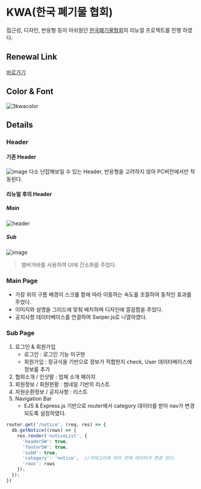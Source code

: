 # KWA(한국 폐기물 협회)
접근성, 디자인, 반응형 등이 아쉬웠던 [한국폐기물협회](http://www.kwaste.or.kr/)의 리뉴얼 프로젝트를 진행 하였다.  
## Renewal Link
[바로가기](https://kwa-walkingcabbage.koyeb.app/)
## Color & Font
![3kwacolor](https://user-images.githubusercontent.com/70689018/229979779-bb277c93-70f7-4fde-9f7a-ccb547cef2ec.png)
## Details
### Header
#### 기존 Header
![image](https://user-images.githubusercontent.com/70689018/229980125-d9fb3192-a835-4f35-8e64-f1162873314e.png)
다소 난잡해보일 수 있는 Header, 반응형을 고려하지 않아 PC버전에서만 작동된다.  
#### 리뉴얼 후의 Header
##### Main
![header](https://user-images.githubusercontent.com/70689018/229982452-3cf70d5c-cc6b-49eb-bc6f-9bf547068981.gif)
##### Sub
![image](https://user-images.githubusercontent.com/70689018/229980637-3f849a57-581b-4e1b-b351-cc99733fdca3.png)

> 햄버거바를 사용하여 UI에 간소화를 주었다. 
### Main Page
* 가장 위의 구름 배경이 스크롤 함에 따라 이동하는 속도를 조절하여 동적인 효과를 주었다.  
* 이미지와 설명을 그리드에 맞춰 배치하며 디자인에 깔끔함을 주었다.  
* 공지사항 데이터베이스를 연결하여 Swiper.js로 나열하였다.  
### Sub Page
1. 로그인 & 회원가입
    * 로그인 : 로그인 기능 미구현
    * 회원가입 : 정규식을 기반으로 정보가 적합한지 check, User 데이터베이스에 정보를 추가  
3. 협회소개 / 인삿말 : 업체 소개 페이지
4. 회원정보 / 회원현황 : 썸네일 기반의 리스트
5. 자원순환정보 / 공지사항 : 리스트
6. Navigation Bar 
    * EJS & Express.js 기반으로 router에서 category 데이터를 받아 nav가 변경되도록 설정하였다. 
```js
router.get('/notice', (req, res) => {  
  db.getNotice((rows) => {  
    res.render('noticeList', {  
      'headerSW': true,  
      'footerSW': true,  
      'subH': true,  
      'category': 'notice',  //카테고리에 따라 안에 데이터가 변경 된다. 
      'rows': rows  
    });  
  });  
})
```

